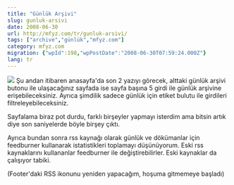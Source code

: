 ```yaml
---
title: "Günlük Arşivi"
slug: gunluk-arsivi
date: 2008-06-30
url: http://mfyz.com/tr/gunluk-arsivi/
tags: ["archive","günlük","mfyz.com"]
category: mfyz.com
migration: {"wpId":198,"wpPostDate":"2008-06-30T07:59:24.000Z"}
lang: tr
---
```


![](/images/archive/tr/2008/06/gunluk-arsiv.jpg) Şu andan itibaren anasayfa'da son 2 yazıyı görecek, alttaki günlük arşivi butonu ile ulaşacağınız sayfada ise sayfa başına 5 girdi ile günlük arşivine erişebileceksiniz. Ayrıca şimdilik sadece günlük için etiket bulutu ile girdileri filtreleyebileceksiniz.

Sayfalama biraz pot durdu, farklı birşeyler yapmayı isterdim ama bitsin artık diye son saniyelerde böyle birşey çıktı.

Ayrıca bundan sonra rss kaynağı olarak günlük ve dökümanlar için feedburner kullanarak istatistikleri toplamayı düşünüyorum. Eski rss kaynaklarını kullananlar feedburner ile değiştirebilirler. Eski kaynaklar da çalışıyor tabiki.

(Footer'daki RSS ikonunu yeniden yapacağım, hoşuma gitmemeye başladı)